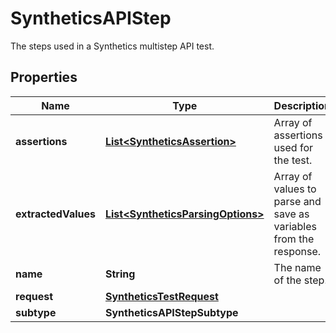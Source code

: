 

# SyntheticsAPIStep

The steps used in a Synthetics multistep API test.
## Properties

Name | Type | Description | Notes
------------ | ------------- | ------------- | -------------
**assertions** | [**List&lt;SyntheticsAssertion&gt;**](SyntheticsAssertion.md) | Array of assertions used for the test. |  [optional]
**extractedValues** | [**List&lt;SyntheticsParsingOptions&gt;**](SyntheticsParsingOptions.md) | Array of values to parse and save as variables from the response. |  [optional]
**name** | **String** | The name of the step. |  [optional]
**request** | [**SyntheticsTestRequest**](SyntheticsTestRequest.md) |  |  [optional]
**subtype** | **SyntheticsAPIStepSubtype** |  |  [optional]



